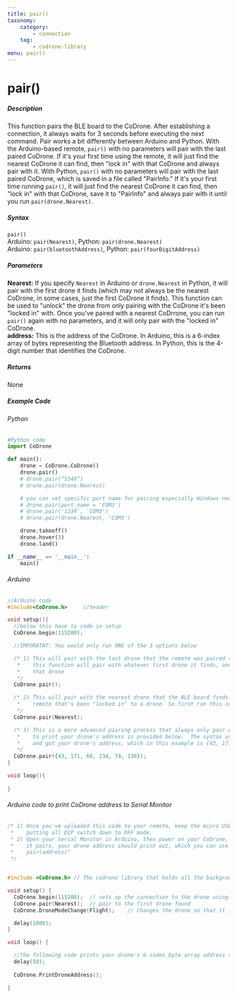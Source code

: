 ```yaml
---
title: pair()
taxonomy:
    category:
        - connection
    tag:
        - codrone-library
menu: pair()
---
```


# pair()

##### Description
This function pairs the BLE board to the CoDrone.  After establishing a connection, it always waits for 3 seconds before executing the next command. Pair works a bit differently between Arduino and Python.  With the Arduino-based remote, ```pair()``` with no parameters will pair with the last paired CoDrone. If it's your first time using the remote, it will just find the nearest CoDrone it can find, then "lock in" with that CoDrone and always pair with it.  With Python, ```pair()``` with no parameters will pair with the last paired CoDrone, which is saved in a file called "PairInfo." If it's your first time running ```pair()```, it will just find the nearest CoDrone it can find, then "lock in" with that CoDrone, save it to "PairInfo" and always pair with it until you run ```pair(drone.Nearest)```.

##### Syntax
```pair()```<br />
Arduino: ```pair(Nearest)```, Python: ```pair(drone.Nearest)```<br />
Arduino: ```pair(bluetoothAddress)```, Python: ```pair(fourDigitAddress)```<br />

##### Parameters
**Nearest:** If you specify ```Nearest``` in Arduino or ```drone.Nearest``` in Python, it will pair with the first drone it finds (which may not always be the nearest CoDrone, in some cases, just the first CoDrone it finds). This function can be used to "unlock" the drone from only pairing with the CoDrone it's been "locked in" with. Once you've paired with a nearest CoDrrone, you can run ```pair()``` again with no parameters, and it will only pair with the "locked in" CoDrone.<br />
**address:** This is the address of the CoDrone. In Arduino, this is a 6-index array of bytes representing the Bluetooth address.  In Python, this is the 4-digit number that identifies the CoDrone.

##### Returns

None

##### Example Code
###### Python
```python
#Python code
import CoDrone

def main():
    drone = CoDrone.CoDrone()
    drone.pair()
    # drone.pair(“5349”)
    # drone.pair(drone.Nearest)

    # you can set specific port name for pairing especially Windows need/require this 
    # drone.pair(port_name = 'COM3')
    # drone.pair('1234', 'COM3')
    # drone.pair(drone.Nearest, 'COM3')

    drone.takeoff()
    drone.hover(3)
    drone.land()

if __name__ == '__main__':
    main()
```
###### Arduino
```c
//Arduino code
#include<CoDrone.h>		//header

void setup(){
  //below this have to code in setup
  CoDrone.begin(115200);

  //IMPORATNT: You would only run ONE of the 3 options below

  /* 1) This will pair with the last drone that the remote was paired to. If this is the first time pairing, 
   *    this function will pair with whatever first drone it finds, and "lock in" to that drone and only pair with 
   *    that drone
   */
  CoDrone.pair();

  /* 2) This will pair with the nearest drone that the BLE board finds. You can use this function to "unlock" a 
   *    remote that's been "locked in" to a drone. So first run this code, then just upload and run with "CoDrone.pair()" *    to "lock in" to that drone
   */
  CoDrone.pair(Nearest);

  /* 3) This is a more advanced pairing process that always only pair with the provided drone's address. The code
   *    to print your drone's address is provided below.  The syntax used below is assuming you ran the code below 
   *    and got your drone's address, which in this example is {43, 171, 60, 234, 74, 136}
   */
  CoDrone.pair({43, 171, 60, 234, 74, 136});  
}

void loop(){
  
}

```


###### Arduino code to print CoDrone address to Serial Monitor
```c
/* 1) Once you've uploaded this code to your remote, keep the micro USB cable plugged in and go into run mode by
 *    putting all DIP switch down to OFF mode.
 * 2) Open your Serial Monitor in Arduino, then power on your CoDrone, and reset your remote to let it pair.  Once
 *    it pairs, your drone address should print out, which you can use in the code provided for using "CoDrone.
 *    pair(address)"
 */


#include <CoDrone.h> // The codrone library that holds all the background files for this

void setup() {  
  CoDrone.begin(115200);  // sets up the connection to the drone using the bluetooth module at 115200bps (bits per second)
  CoDrone.pair(Nearest);  // pair to the first drone found
  CoDrone.DroneModeChange(Flight);    // Changes the drone so that it is now in flight mode

  delay(1000);
}

void loop() {

  //The following code prints your drone's 6-index byte array address to the Serial Monitor
  delay(50);
  
  CoDrone.PrintDroneAddress(); 
  
}
```

